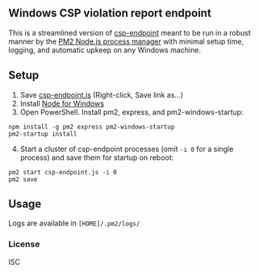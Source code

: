 ## Windows CSP violation report endpoint

This is a streamlined version of [csp-endpoint](https://github.com/c0nrad/csp-endpoint) meant to be run in a robust manner by the [PM2 Node.js process manager](http://pm2.keymetrics.io/) with minimal setup time, logging, and automatic upkeep on any Windows machine.

## Setup

1. Save [csp-endpoint.js](https://raw.githubusercontent.com/joeyrideout/csp-endpoint/master/csp-endpoint.js) (Right-click, Save link as...)
2. Install [Node for Windows](https://nodejs.org/en/download/)
3. Open PowerShell. Install pm2, express, and pm2-windows-startup:
```
npm install -g pm2 express pm2-windows-startup
pm2-startup install
```
4. Start a cluster of csp-endpoint processes (omit `-i 0` for a single process) and save them for startup on reboot:
```
pm2 start csp-endpoint.js -i 0
pm2 save
```

## Usage

Logs are available in `[HOME]/.pm2/logs/`


### License
ISC
